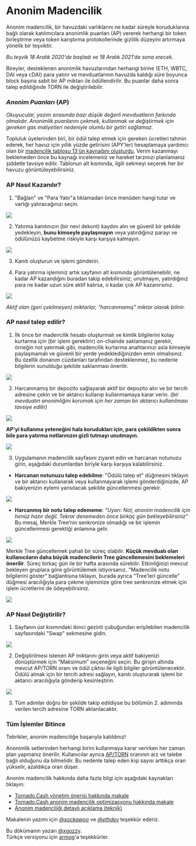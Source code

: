 # Anonim Madencilik

Anonim madencilik, bir havuzdaki varlıklarını ne kadar süreyle koruduklarına bağlı olarak katılımcılara anonimlik puanları \(AP\) vererek herhangi bir token birleştirme veya token karıştırma protokollerinde gizlilik düzeyini artırmaya yönelik bir teşviktir.

_Bu teşvik 18 Aralık 2020'de başladı ve 18 Aralık 2021'de sona erecek._

Bireyler, desteklenen anonimlik havuzlarından herhangi birine \(ETH, WBTC, DAI veya cDAI\) para yatırır ve mevduatlarının havuzda kaldığı süre boyunca block başına sabit bir AP miktarı ile ödüllendirilir. Bu puanlar daha sonra talep edildiğinde TORN ile değiştirilebilir.

### _Anonim Puanları_ \(AP\)

_Okuyucular, yazım sırasında bazı düşük değerli mevduatların farkında olmalıdır. Anonimlik puanlarını çekmek, kullanmak ve değiştirmek için gereken gas maliyetleri nedeniyle olumlu bir getiri sağlamaz._

Topluluk üyelerinden biri, bir ödül talep etmek için gereken ücretleri tahmin ederek, her havuz için yıllık yüzde getirisini \(APY'ler\) hesaplamaya yardımcı olan bir [madencilik tablosu 13'ün kaynağını oluşturdu](https://torn.community/t/anonymity-mining-spreadsheet/720). Verim kazanmayı beklemeden önce bu kaynağı incelemeniz ve hareket tarzınızı planlamanız şiddetle tavsiye edilir. Tablonun alt kısmında, ilgili sekmeyi seçerek her bir havuzu görüntüleyebilirsiniz.

### AP Nasıl Kazanılır?

1. "Bağlan" ve "Para Yatır"a tıklamadan önce menüden hangi tutar ve varlığı yatıracağınızı seçin.

![](.gitbook/assets/m3fh0gl.png)

2. Yatırma kanıtınızın \(bir nevi dekont\) kaydını alın ve güvenli bir şekilde yedekleyin, **bunu kimseyle paylaşmayın** veya yatırdığınız parayı ve ödülünüzü kaybetme riskiyle karşı karşıya kalmayın.

![](.gitbook/assets/vhustru.png)

3. Kanıtı oluşturun ve işlemi gönderin.

4. Para yatırma işleminiz artık sayfanın alt kısmında görüntülenebilir, ne kadar AP kazandığını buradan takip edebilirsiniz; unutmayın, yatırdığınız para ne kadar uzun süre aktif kalırsa, o kadar çok AP kazanırsınız.

![](.gitbook/assets/k6juetp.png)

_Aktif olan \(geri çekilmeyen\) miktarlar, "harcanmamış" miktar olarak bilinir._

### AP nasıl talep edilir?

1. İlk önce bir madencilik hesabı oluşturmalı ve kimlik bilgilerini kolay kurtarma için \(bir işlem gerektirir\) on-chainde saklamanız gerekir, örneğin not yatırmak gibi, madencilik kurtarma anahtarınızı asla kimseyle paylaşmamalı ve güvenli bir yerde yedeklediğinizden emin olmalısınız. Bu özellik donanım cüzdanları tarafından desteklenmez, bu nedenle bilgilerin sunulduğu şekilde saklanması önerilir.

![](.gitbook/assets/lskzkgk.png)

2. Harcanmamış bir depozito sağlayarak aktif bir depozito alın ve bir tercih adresine çekin ve bir aktarıcı kullanıp kullanmamaya karar verin. _\(bir mevduatın anonimliğini korumak için her zaman bir aktarıcı kullanılması tavsiye edilir\)_

![](.gitbook/assets/aid86cj.png)

**AP'yi kullanma yeteneğini hala korudukları için, para çekildikten sonra bile para yatırma notlarınızın gizli tutmayı unutmayın.**

![](.gitbook/assets/bpsqxxr.png)

3. Uygulamanın madencilik sayfasını ziyaret edin ve harcanan notunuzu girin, aşağıdaki durumlardan biriyle karşı karşıya kalabilirsiniz.

* **Harcanan notunuzu talep edebilme**: "Ödülü talep et" düğmesini tıklayın ve bir aktarıcı kullanarak veya kullanmayarak işlemi gönderdiğinizde, AP bakiyenizin eylemi yansıtacak şekilde güncellenmesi gerekir.

![](.gitbook/assets/e9jyqhu.png)

 

* **Harcanmış bir notu talep edememe**: _“Uyarı: Not, anonim madencilik için henüz hazır değil. Tekrar denemeden önce birkaç gün bekleyebilirsiniz”_ Bu mesaj, Merkle Tree’nin senkronize olmadığı ve bir işlemin güncellenmesi gerektiği anlamına gelir.

![](.gitbook/assets/i6qtr0f.png)

Merkle Tree güncellemek pahalı bir süreç olabilir. **Küçük mevduatı olan kullanıcıların daha büyük madencilerin Tree güncellemesini beklemeleri önerilir**. Süreç birkaç gün ile bir hafta arasında sürebilir. Etkinliğinizi mevcut bekleyen gruplara göre görüntülemek istiyorsanız. "Madencilik notu bilgilerini göster" bağlantısına tıklayın, burada ayrıca "Tree’leri güncelle" düğmesi aracılığıyla para çekme işleminize göre tree senkronize etmek için işlem ücretlerini de ödeyebilirsiniz.

![](.gitbook/assets/d8dmxjj.png)

### AP Nasıl Değiştirilir?

1. Sayfanın üst kısmındaki ikinci gezinti çubuğundan erişilebilen madencilik sayfasındaki "Swap" sekmesine gidin.

![](.gitbook/assets/ahrjxbq.png)

2. Değiştirilmesi istenen AP miktarını girin veya aktif bakiyenizi dönüştürmek için “Maksimum” seçeneğini seçin. Bu girişin altında mevcut AP/TORN oranı ve ödül çıktısı ile ilgili bilgiler görüntülenecektir. Ödülü almak için bir tercih adresi sağlayın, kanıtı oluşturarak işlemi bir aktarıcı aracılığıyla gönderip kesinleştirin.

![](.gitbook/assets/wo55lao.png)

3. Tüm adımlar doğru bir şekilde takip edildiyse bu bölümün 2. adımında verilen tercih adresine TORN aktarılacaktır.

### Tüm İşlemler Bitince

Tebrikler, anonim madenciliğe başarıyla katıldınız!

Anonimlik setlerinden herhangi birini kullanmaya karar verirken her zaman plan yapmanız önerilir. Kullanıcılar ayrıca [AP/TORN](https://dune.xyz/luckyallocator/Daily-AP-TORN-Rate-v2) oranının arz ve talebe bağlı olduğunu da bilmelidir. Bu nedenle talep eden kişi sayısı arttıkça oran yükselir, azaldıkça oran düşer.

Anonim madencilik hakkında daha fazla bilgi için aşağıdaki kaynakları tıklayın:

* [Tornado.Cash yönetim önerisi hakkında makale](https://tornado-cash.medium.com/tornado-cash-governance-proposal-a55c5c7d0703)
* [Tornado.Cash anonim madencilik optimizasyonu hakkında makale](https://tornado-cash.medium.com/gas-price-claimed-anonymity-mining-a-victim-but-now-everyone-can-claim-ap-5441aaa32a1a)
* [Anonim madenciliği detaylı açıklama \(teknik\)](https://torn.community/t/anonymity-mining-technical-overview/15)

Makalenin yazımı için [_@sockawoo_](https://torn.community/u/sockawoo) ve [_@ethdev_](https://torn.community/u/ethdev) teşekkür ederiz.

Bu dökümanın yazarı [@xgozzy](https://torn.community/u/xgozzy/summary).  
Türkçe versiyonu için [armog](https://twitter.com/arm00g)'a teşekkürler.

